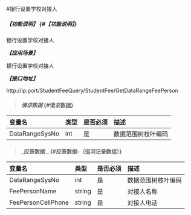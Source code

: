 #银行设置学校对接人

##### _【功能说明】_ {#【功能说明】}

银行设置学校对接人

_**【应用场景】**_

银行设置学校对接人



_**【接口地址】**_

http://ip:port/StudentFeeQuery/StudentFee/GetDataRangeFeePerson
> #### _请求数据_ {#请求数据}

| 变量名 | 类型 | 是否必须 | 描述 |
| :--- | :--- | :--- | :--- |
| DataRangeSysNo | int | 是 | 数据范围树枝叶编码|


> #### _应答数据 _ {#应答数据-（巡河记录数组）}

| 变量名 | 类型 | 是否必须 | 描述 |
| :--- | :--- | :--- | :--- |
| DataRangeSysNo | int | 是 | 数据范围树枝叶编码|
| FeePersonName| string| 是 |对接人名称|
| FeePersonCellPhone| string| 是 |对接人电话|



